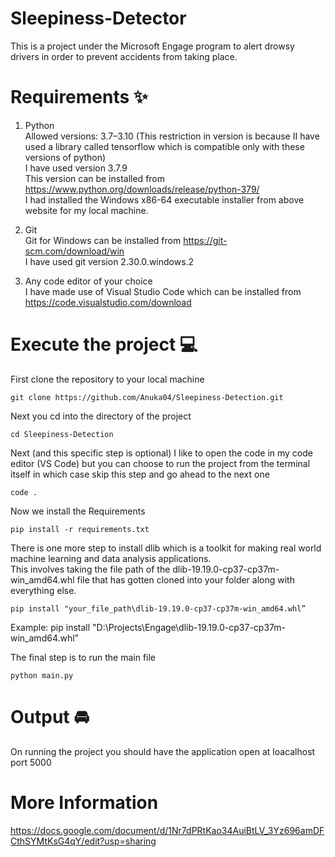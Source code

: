 # Sleepiness-Detector

This is a project under the Microsoft Engage program to alert drowsy drivers in order to prevent accidents from taking place.

# Requirements ✨

1. Python\
   Allowed versions: 3.7–3.10 (This restriction in version is because II have used a library called tensorflow which is compatible only with these versions of python) \
   I have used version 3.7.9\
   This version can be installed from https://www.python.org/downloads/release/python-379/ \
   I had installed the Windows x86-64 executable installer from above website for my local machine.

2. Git\
   Git for Windows can be installed from https://git-scm.com/download/win \
   I have used git version 2.30.0.windows.2

3. Any code editor of your choice\
   I have made use of Visual Studio Code which can be installed from https://code.visualstudio.com/download

# Execute the project 💻

First clone the repository to your local machine

```
git clone https://github.com/Anuka04/Sleepiness-Detection.git
```

Next you cd into the directory of the project

```
cd Sleepiness-Detection
```

Next (and this specific step is optional) I like to open the code in my code editor (VS Code) but you can choose to run the project from the terminal itself in which case skip this step and go ahead to the next one

```
code .
```

Now we install the Requirements

```
pip install -r requirements.txt
```

There is one more step to install dlib which is a toolkit for making real world machine learning and data analysis applications. \
This involves taking the file path of the dlib-19.19.0-cp37-cp37m-win_amd64.whl file that has gotten cloned into your folder along with everything else.

```
pip install "your_file_path\dlib-19.19.0-cp37-cp37m-win_amd64.whl”
```

Example: pip install "D:\Projects\Engage\dlib-19.19.0-cp37-cp37m-win_amd64.whl”

The final step is to run the main file

```
python main.py
```

# Output 🚘

On running the project you should have the application open at loacalhost port 5000

# More Information

https://docs.google.com/document/d/1Nr7dPRtKao34AuiBtLV_3Yz696amDFCthSYMtKsG4qY/edit?usp=sharing
